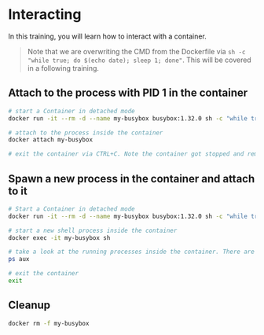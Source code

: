 # Interacting

In this training, you will learn how to interact with a container.

> Note that we are overwriting the CMD from the Dockerfile via `sh -c "while true; do $(echo date); sleep 1; done"`. This will be covered in a following training.

## Attach to the process with PID 1 in the container

```bash
# start a Container in detached mode
docker run -it --rm -d --name my-busybox busybox:1.32.0 sh -c "while true; do $(echo date); sleep 1; done"

# attach to the process inside the container
docker attach my-busybox

# exit the container via CTRL+C. Note the container got stopped and removed afterwards.
```

## Spawn a new process in the container and attach to it

```bash
# Start a Container in detached mode
docker run -it --rm -d --name my-busybox busybox:1.32.0 sh -c "while true; do $(echo date); sleep 1; done"

# start a new shell process inside the container
docker exec -it my-busybox sh

# take a look at the running processes inside the container. There are additional processes beside the process with the PID 1.
ps aux

# exit the container
exit
```

## Cleanup

```bash
docker rm -f my-busybox
```

